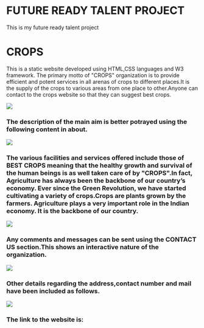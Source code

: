 
<h1>FUTURE READY TALENT PROJECT</h2>
<p> This is my future ready talent project<p>

<h1>CROPS</h1>
<p>This is a static website developed using HTML,CSS languages and W3 framework. The primary motto of "CROPS" organization is to provide efficient and potent services in all arenas of crops to different places.It is the supply of the crops to various areas from one place to other.Anyone can contact to the crops website so that they can  suggest best crops.<p>
<img src="https://res.cloudinary.com/dq4turihq/image/upload/v1661841688/Screenshot_2022-08-30_120928_emg1fu.png"/>
<h3>The description of the main aim is better potrayed using the following content in about.</h3>
<img src="https://res.cloudinary.com/dq4turihq/image/upload/v1661841941/Screenshot_2022-08-30_121450_wobfed.png"/>
<h3>The various facilities and services offered include those of BEST CROPS meaning that the healthy growth and survival of the human beings is as well taken care of by "CROPS".In fact, Agriculture has always been the backbone of our country’s economy. Ever since the Green Revolution, we have started cultivating a variety of crops.Crops are plants grown by the farmers. Agriculture plays a very important role in the Indian economy. It is the backbone of our country.</h3>
<img src="https://res.cloudinary.com/dq4turihq/image/upload/v1661842589/Screenshot_2022-08-30_122516_qqpjfk.png"/>
<h3>Any comments and messages can be sent using the CONTACT US section.This shows an interactive nature of the organization.</h3>
<img src="https://res.cloudinary.com/dq4turihq/image/upload/v1661842856/Screenshot_2022-08-30_123030_jsgc16.png"/>
<h3>Other details regarding the address,contact number and mail have been included as follows.</h3>
<img src="https://res.cloudinary.com/dq4turihq/image/upload/v1661843059/Screenshot_2022-08-30_123323_rovspo.png"/>
<h3>The link to the website is:
